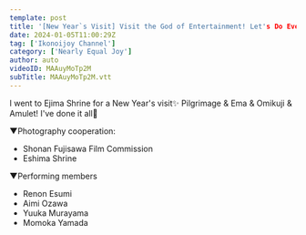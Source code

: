 ```yaml
---
template: post
title: '[New Year`s Visit] Visit the God of Entertainment! Let's Do Everything that Seems to be Beneficial in Ejima Shrine🙏'
date: 2024-01-05T11:00:29Z
tag: ['Ikonoijoy Channel']
category: ['Nearly Equal Joy']
author: auto 
videoID: MAAuyMoTp2M
subTitle: MAAuyMoTp2M.vtt
---
```

I went to Ejima Shrine for a New Year's visit✨
Pilgrimage & Ema & Omikuji & Amulet! I've done it all👑

▼Photography cooperation: 

- Shonan Fujisawa Film Commission
- Eshima Shrine

▼Performing members

- Renon Esumi
- Aimi Ozawa
- Yuuka Murayama
- Momoka Yamada


